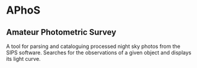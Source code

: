 # APhoS
## Amateur Photometric Survey
A tool for parsing and cataloguing processed night sky photos from the SIPS software. Searches for the observations of a given object and displays its light curve.
